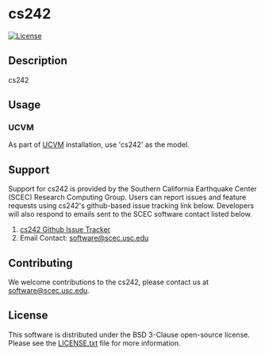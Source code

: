 # cs242

[![License](https://img.shields.io/badge/License-BSD_3--Clause-blue.svg)](https://opensource.org/licenses/BSD-3-Clause)


## Description

cs242

## Usage

### UCVM

As part of [UCVM](https://github.com/SCECcode/ucvm) installation, use 'cs242' as the model.

## Support
Support for cs242 is provided by the Southern California Earthquake Center
(SCEC) Research Computing Group.  Users can report issues and feature requests 
using cs242's github-based issue tracking link below. Developers will also 
respond to emails sent to the SCEC software contact listed below.
1. [cs242 Github Issue Tracker](https://github.com/SCECcode/cs242/issues)
2. Email Contact: software@scec.usc.edu

## Contributing
We welcome contributions to the cs242, please contact us at software@scec.usc.edu.


## License
This software is distributed under the BSD 3-Clause open-source license.
Please see the [LICENSE.txt](LICENSE.txt) file for more information.

